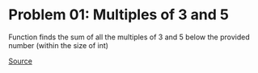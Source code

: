 # Problem 01: Multiples of 3 and 5

Function finds the sum of all the multiples of 3 and 5 below the provided number (within the size of int)

[Source](https://projecteuler.net/problem=1 "Multiples of 3 and 5")